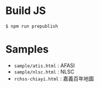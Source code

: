 # Build JS 

```
$ npm run prepublish
```

# Samples

- `sample/atis.html` : AFASI
- `sample/nlsc.html` : NLSC
- `rchss-chiayi.html` : 嘉義百年地圖
